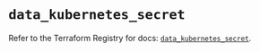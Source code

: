 # `data_kubernetes_secret`

Refer to the Terraform Registry for docs: [`data_kubernetes_secret`](https://registry.terraform.io/providers/hashicorp/kubernetes/2.38.0/docs/data-sources/secret).
